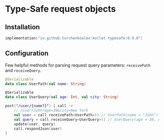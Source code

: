 # Type-Safe request objects

## Installation

```kotlin
implementation("io.github.turchenkoalex:kotlet-typesafe:0.9.0")
```

## Configuration

Few helpful methods for parsing request query parameters: `receivePath` and `receiveQuery`.

```kotlin
@Serializable
data class UserPath(val name: String)

@Serializable
data class UserQuery(val age: Int, val city: String)

post("/user/{name?}") { call ->
    // /user/John?age=30&city=New York
    val user = call.receivePath<UserPath>() // UserPath(name = "John")
    val query = call.receiveQuery<UserQuery>() // UserQuery(age = 30, city = "New York")
    update(user, query)
    call.respondJson(user)
}
```
